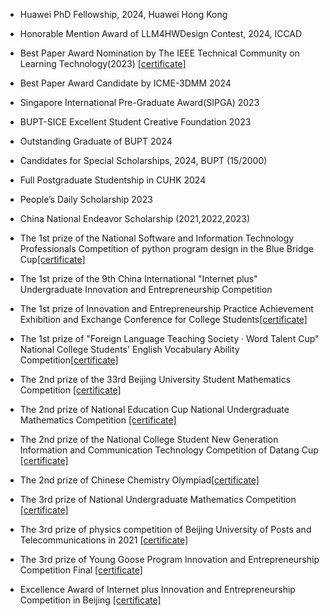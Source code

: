 




- Huawei PhD Fellowship, 2024, Huawei Hong Kong
  
- Honorable Mention Award of LLM4HWDesign Contest, 2024, ICCAD

- Best Paper Award Nomination by The IEEE Technical Community on Learning Technology(2023) [[certificate]](https://tc.computer.org/tclt/icalt-2023-best-paper-award-nominations/)

- Best Paper Award Candidate by ICME-3DMM 2024

- Singapore International Pre-Graduate Award(SIPGA) 2023

- BUPT-SICE Excellent Student Creative Foundation 2023
  
- Outstanding Graduate of BUPT 2024
  
- Candidates for Special Scholarships, 2024, BUPT (15/2000)
  
- Full Postgraduate Studentship in CUHK 2024

- People’s Daily Scholarship 2023
  
- China National Endeavor Scholarship (2021,2022,2023)
  
- The 1st prize of the National Software and Information Technology Professionals Competition of python program design in the Blue Bridge Cup[[certificate]](https://staymylove.github.io/files/蓝桥杯一.jpg)
  
- The 1st prize of the 9th China International "Internet plus" Undergraduate Innovation and Entrepreneurship Competition

- The 1st prize of Innovation and Entrepreneurship Practice Achievement Exhibition and Exchange Conference for College Students[[certificate]](https://staymylove.github.io/files/大创展一等奖.jpg)

- The 1st prize of "Foreign Language Teaching Society · Word Talent Cup" National College Students' English Vocabulary Ability Competition[[certificate]](https://staymylove.github.io/files/校一等奖.jpg)
  
- The 2nd prize of the 33rd Beijing University Student Mathematics Competition [[certificate]](https://staymylove.github.io/files/数学北京二等奖.jpg)

- The 2nd prize of National Education Cup National Undergraduate Mathematics Competition [[certificate]](https://staymylove.github.io/files/华教杯决赛二等奖.jpg)

- The 2nd prize of the National College Student New Generation Information and Communication Technology Competition of Datang Cup [[certificate]](https://staymylove.github.io/files/大唐杯.png)

- The 2nd prize of Chinese Chemistry Olympiad[[certificate]](https://staymylove.github.io/files/化学竞赛.jpg)

- The 3rd prize of National Undergraduate Mathematics Competition [[certificate]](https://staymylove.github.io/files/数学全国三等奖.jpg)

- The 3rd prize of physics competition of Beijing University of Posts and Telecommunications in 2021 [[certificate]](https://staymylove.github.io/files/物理竞赛.jpg)

- The 3rd prize of Young Goose Program Innovation and Entrepreneurship Competition Final [[certificate]](https://staymylove.github.io/files/获奖证书.jpg)

- Excellence Award of Internet plus Innovation and Entrepreneurship Competition in Beijing [[certificate]](https://staymylove.github.io/files/互联网+优秀奖.jpg)

